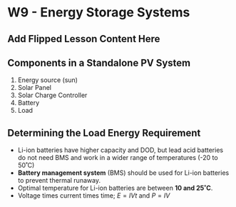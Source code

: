 # W9 - Energy Storage Systems
## Add Flipped Lesson Content Here
## Components in a Standalone PV System
1. Energy source (sun)
2. Solar Panel
3. Solar Charge Controller
4. Battery
5. Load
## Determining the Load Energy Requirement
- Li-ion batteries have higher capacity and DOD, but lead acid batteries do not need BMS and work in a wider range of temperatures (-20 to 50˚C)
- **Battery management system** (BMS) should be used for Li-ion batteries to prevent thermal runaway.
- Optimal temperature for Li-ion batteries are between **10 and 25˚C**.
- Voltage times current times time; $E=IVt$ and $P=IV$
